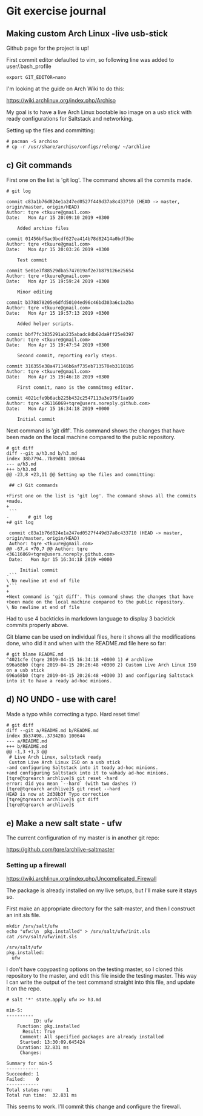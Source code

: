 # Git exercise journal

## Making custom Arch Linux -live usb-stick

Github page for the project is up!

First commit editor defaulted to vim, so following line was added
to user/.bash_profile

	export GIT_EDITOR=nano

I'm looking at the guide on Arch Wiki to do this:

https://wiki.archlinux.org/index.php/Archiso

My goal is to have a live Arch Linux bootable iso image on a usb
stick with ready configurations for Saltstack and networking.

Setting up the files and committing:

	# pacman -S archiso
	# cp -r /usr/share/archiso/configs/releng/ ~/archlive

## c) Git commands

First one on the list is 'git log'. The command shows all the commits
made.

```
# git log

commit c83a1b76d824e1a247ed0527f449d37a8c433710 (HEAD -> master, origin/master, origin/HEAD)
Author: tqre <tkuure@gmail.com>
Date:   Mon Apr 15 20:09:10 2019 +0300

    Added archiso files

commit 01456bf5ac9bcdf627ea414b78d82414a0bdf3be
Author: tqre <tkuure@gmail.com>
Date:   Mon Apr 15 20:03:26 2019 +0300

    Test commit

commit 5e01e7f88529dba5747019af2e7b879126e25654
Author: tqre <tkuure@gmail.com>
Date:   Mon Apr 15 19:59:24 2019 +0300

    Minor editing

commit b378878205e6dfd50104ed96c46bd303a6c1a2ba
Author: tqre <tkuure@gmail.com>
Date:   Mon Apr 15 19:57:13 2019 +0300

    Added helper scripts.

commit bbf7fc3835291ab235abadc8db62da9ff25e8397
Author: tqre <tkuure@gmail.com>
Date:   Mon Apr 15 19:47:54 2019 +0300

    Second commit, reporting early steps.

commit 316355e38a471146b6af735eb713570eb31101b5
Author: tqre <tkuure@gmail.com>
Date:   Mon Apr 15 19:46:18 2019 +0300

    First commit, nano is the commitmsg editor.

commit 4021cfe9b6acb225b432c2547113a3e975f1aa99
Author: tqre <36116069+tqre@users.noreply.github.com>
Date:   Mon Apr 15 16:34:18 2019 +0000

    Initial commit
```

Next command is 'git diff'. This command shows the changes that have
been made on the local machine compared to the public repository.

````
# git diff
diff --git a/h3.md b/h3.md
index 38b7794..7b89d81 100644
--- a/h3.md
+++ b/h3.md
@@ -23,8 +23,11 @@ Setting up the files and committing:
 
 ## c) Git commands
 
+First one on the list is 'git log'. The command shows all the commits
+made.
+
 ```
-       # git log
+# git log
 
 commit c83a1b76d824e1a247ed0527f449d37a8c433710 (HEAD -> master, origin/master, origin/HEAD)
 Author: tqre <tkuure@gmail.com>
@@ -67,4 +70,7 @@ Author: tqre <36116069+tqre@users.noreply.github.com>
 Date:   Mon Apr 15 16:34:18 2019 +0000
 
     Initial commit
-```
\ No newline at end of file
+```
+
+Next command is 'git diff'. This command shows the changes that have
+been made on the local machine compared to the public repository.
\ No newline at end of file
````

Had to use 4 backticks in markdown language to display 3 backtick commits
properly above.

Git blame can be used on individual files, here it shows all the modifications
done, who did it and when with the README.md file here so far:

```
# git blame README.md
^4021cfe (tqre 2019-04-15 16:34:18 +0000 1) # archlive
696a68b0 (tqre 2019-04-15 20:26:48 +0300 2) Custom Live Arch Linux ISO on a usb stick
696a68b0 (tqre 2019-04-15 20:26:48 +0300 3) and configuring Saltstack into it to have a ready ad-hoc minions.
```

## d) NO UNDO - use with care!

Made a typo while correcting a typo. Hard reset time!
```
# git diff
diff --git a/README.md b/README.md
index 3b37498..373420a 100644
--- a/README.md
+++ b/README.md
@@ -1,3 +1,3 @@
 # Live Arch Linux, saltstack ready
 Custom Live Arch Linux ISO on a usb stick
-and configuring Saltstack into it toady ad-hoc minions.
+and configuring Saltstack into it to wahady ad-hoc minions.
[tqre@tqrearch archlive]$ git reset -hard
error: did you mean `--hard` (with two dashes ?)
[tqre@tqrearch archlive]$ git reset --hard
HEAD is now at 2d38b3f Typo correction
[tqre@tqrearch archlive]$ git diff
[tqre@tqrearch archlive]$ 

```

## e) Make a new salt state - ufw

The current configuration of my master is in another git repo:

https://github.com/tqre/archlive-saltmaster

### Setting up a firewall

https://wiki.archlinux.org/index.php/Uncomplicated_Firewall

The package is already installed on my live setups, but I'll make
sure it stays so.

First make an appropriate directory for the salt-master, and then I
construct an init.sls file.

```
mkdir /srv/salt/ufw
echo "ufw:\n  pkg.installed" > /srv/salt/ufw/init.sls
cat /srv/salt/ufw/init.sls

/srv/salt/ufw
pkg.installed:
  ufw
```

I don't have copypasting options on the testing master, so I cloned
this repository to the master, and edit this file inside the testing
master. This way I can write the output of the test command straight
into this file, and update it on the repo.

```
# salt '*' state.apply ufw >> h3.md

min-5:
----------
          ID: ufw
    Function: pkg.installed
      Result: True
     Comment: All specified packages are already installed
     Started: 13:30:09.645424
    Duration: 32.831 ms
     Changes:   

Summary for min-5
------------
Succeeded: 1
Failed:    0
------------
Total states run:     1
Total run time:  32.831 ms
```

This seems to work. I'll commit this change and configure the firewall.

